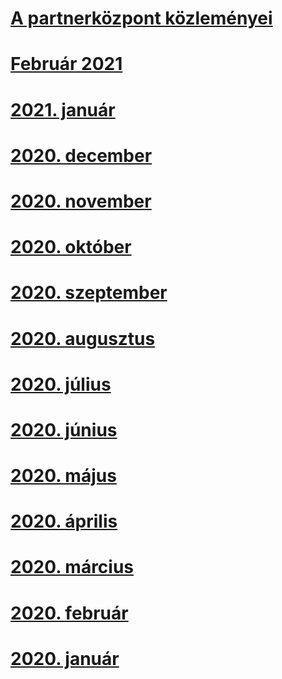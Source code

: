 # [A partnerközpont közleményei](index.md)
# [Február 2021](2021-february.md)
# [2021. január](2021-january.md)
# [2020. december](2020-december.md)
# [2020. november](2020-november.md)
# [2020. október](2020-october.md)
# [2020. szeptember](2020-september.md)
# [2020. augusztus](2020-august.md)
# [2020. július](2020-july.md)
# [2020. június](2020-june.md)
# [2020. május](2020-may.md)
# [2020. április](2020-april.md)
# [2020. március](2020-march.md)
# [2020. február](2020-february.md)
# [2020. január](2020-january.md)
